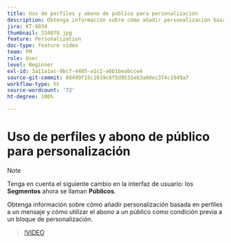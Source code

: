 ```yaml
---
title: Uso de perfiles y abono de público para personalización
description: Obtenga información sobre cómo añadir personalización basada en perfiles a un mensaje y cómo utilizar el abono a un público como condición previa a un bloque de personalización.
jira: KT-8034
thumbnail: 334078.jpg
feature: Personalization
doc-type: feature video
team: PM
role: User
level: Beginner
exl-id: 3a11a1ac-9bc7-4485-a1c2-a6b1beabcce4
source-git-commit: 88499f15c1019c8f5d9531eb3a0dec3f4c1949a7
workflow-type: ht
source-wordcount: '72'
ht-degree: 100%

---
```


# Uso de perfiles y abono de público para personalización

>[!NOTE]
>Tenga en cuenta el siguiente cambio en la interfaz de usuario: los **Segmentos** ahora se llaman **Públicos**.

Obtenga información sobre cómo añadir personalización basada en perfiles a un mensaje y cómo utilizar el abono a un público como condición previa a un bloque de personalización.

>[!VIDEO](https://video.tv.adobe.com/v/334078?quality=12&learn=on)
